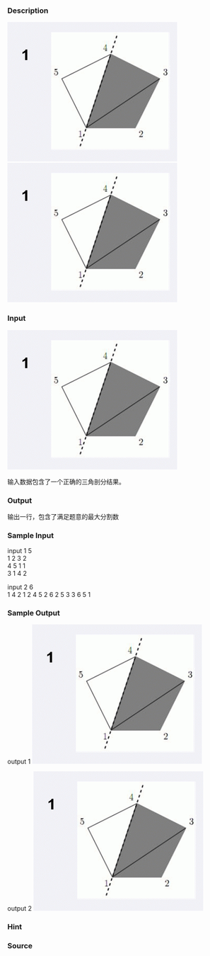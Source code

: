 
### Description
![](/images/1760_1.jpg)
![](/images/1760_2.jpg)

### Input
![](/images/1760_3.jpg)

输入数据包含了一个正确的三角剖分结果。



### Output
输出一行，包含了满足题意的最大分割数
### Sample Input
input 1
 5                                      
 1 2 3 2                             
 4 5 1 1                             
 3 1 4 2 

input 2
 6                    
 1 4 2 1
 2 4 5 2
 6 2 5 3
 3 6 5 1
### Sample Output
output 1
![](/JudgeOnline/images/1760_4.jpg)

output 2
![](/images/1760_5.jpg)
### Hint

### Source
